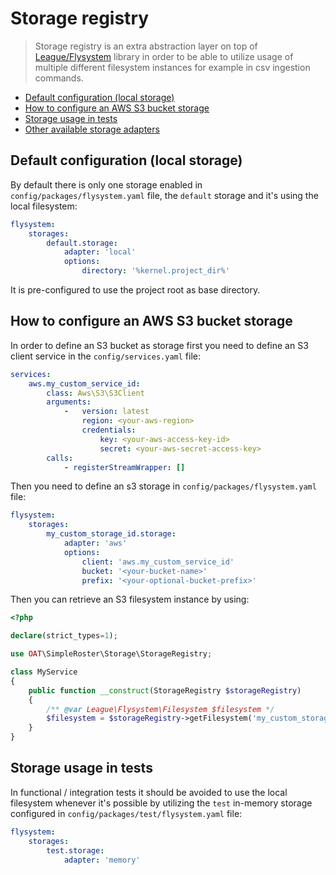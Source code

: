# Storage registry

> Storage registry is an extra abstraction layer on top of [League/Flysystem](https://flysystem.thephpleague.com/v1/docs/) library
in order to be able to utilize usage of multiple different filesystem instances for example in csv ingestion commands.

- [Default configuration (local storage)](#default-configuration-local-storage)
- [How to configure an AWS S3 bucket storage](#how-to-configure-an-aws-s3-bucket-storage)
- [Storage usage in tests](#storage-usage-in-tests)
- [Other available storage adapters](https://github.com/thephpleague/flysystem-bundle#full-documentation)

## Default configuration (local storage)

By default there is only one storage enabled in `config/packages/flysystem.yaml` file, the `default` storage and it's using
the local filesystem:

```yaml
flysystem:
    storages:
        default.storage:
            adapter: 'local'
            options:
                directory: '%kernel.project_dir%'
```

It is pre-configured to use the project root as base directory.

## How to configure an AWS S3 bucket storage

In order to define an S3 bucket as storage first you need to define an S3 client service in the `config/services.yaml` file:

```yaml
services:
    aws.my_custom_service_id:
        class: Aws\S3\S3Client
        arguments:
            -   version: latest
                region: <your-aws-region>
                credentials:
                    key: <your-aws-access-key-id>
                    secret: <your-aws-secret-access-key>
        calls:
            - registerStreamWrapper: []
```

Then you need to define an s3 storage in `config/packages/flysystem.yaml` file:

```yaml
flysystem:
    storages:
        my_custom_storage_id.storage:
            adapter: 'aws'
            options:
                client: 'aws.my_custom_service_id'
                bucket: '<your-bucket-name>'
                prefix: '<your-optional-bucket-prefix>'
```

Then you can retrieve an S3 filesystem instance by using:

```php
<?php

declare(strict_types=1);

use OAT\SimpleRoster\Storage\StorageRegistry;

class MyService
{
    public function __construct(StorageRegistry $storageRegistry)
    {
        /** @var League\Flysystem\Filesystem $filesystem */
        $filesystem = $storageRegistry->getFilesystem('my_custom_storage_id');
    }
}
```

## Storage usage in tests

In functional / integration tests it should be avoided to use the local filesystem whenever it's possible by utilizing the `test` 
in-memory storage configured in `config/packages/test/flysystem.yaml` file:

```yaml
flysystem:
    storages:
        test.storage:
            adapter: 'memory'
```
